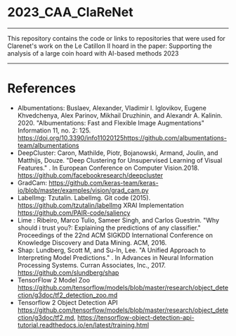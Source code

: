 # 2023_CAA_ClaReNet
----
This repository contains the code or links to repositories that were used for Clarenet's work on the Le Catillon II hoard in the paper: Supporting the analysis of a large coin hoard with AI-based methods 2023

----
# References
- Albumentations: Buslaev, Alexander, Vladimir I. Iglovikov, Eugene Khvedchenya, Alex Parinov, Mikhail Druzhinin, and Alexandr A. Kalinin. 2020. "Albumentations: Fast and Flexible Image Augmentations" Information 11, no. 2: 125. https://doi.org/10.3390/info11020125https://github.com/albumentations-team/albumentations
- DeepCluster: Caron, Mathilde, Piotr, Bojanowski, Armand, Joulin, and Matthĳs, Douze. "Deep Clustering for Unsupervised Learning of Visual Features." . In European Conference on Computer Vision.2018.
https://github.com/facebookresearch/deepcluster
- GradCam: https://github.com/keras-team/keras-io/blob/master/examples/vision/grad_cam.py
- LabelImg: Tzutalin. LabelImg. Git code (2015). https://github.com/tzutalin/labelImg
XRAI Implementation https://github.com/PAIR-code/saliency
- Lime : Ribeiro, Marco Tulio, Sameer Singh, and Carlos Guestrin. "Why should i trust you?: Explaining the predictions of any classifier." Proceedings of the 22nd ACM SIGKDD International Conference on Knowledge Discovery and Data Mining. ACM, 2016.
- Shap: Lundberg, Scott M, and Su-In, Lee. "A Unified Approach to Interpreting Model Predictions." . In Advances in Neural Information Processing Systems. Curran Associates, Inc., 2017. https://github.com/slundberg/shap
- TensorFlow 2 Model Zoo https://github.com/tensorflow/models/blob/master/research/object_detection/g3doc/tf2_detection_zoo.md
- Tensorflow 2 Object Detection API https://github.com/tensorflow/models/blob/master/research/object_detection/g3doc/tf2.md, https://tensorflow-object-detection-api-tutorial.readthedocs.io/en/latest/training.html

